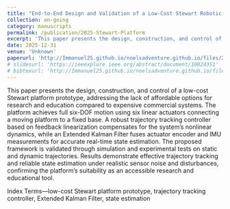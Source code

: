 ```yaml
---
title: "End-to-End Design and Validation of a Low-Cost Stewart Robotic Platform with Nonlinear Control and Estimation"
collection: on-going
category: manuscripts
permalink: /publication/2025-Stewart-Platform
excerpt: 'This paper presents the design, construction, and control of a low-cost Stewart platform prototype, addressing the lack of affordable options for research and education compared to expensive commercial systems.'
date: 2025-12-31
venue: 'Unknown'
paperurl: 'http://Immanuel25.github.io/noelsadventure.github.io/files/2025-Stewart-Platform.pdf'
# slidesurl: 'https://ieeexplore.ieee.org/abstract/document/10824351'
# bibtexurl: 'http://Immanuel25.github.io/noelsadventure.github.io/files/2025-Stewart-Platform.bib'
---
```

This paper presents the design, construction, and control of a low-cost Stewart platform prototype, addressing the lack of affordable options for research and education compared to expensive commercial systems.
The platform achieves full six-DOF motion using six linear actuators connecting a moving platform to a fixed base.
A robust trajectory tracking controller based on feedback linearization compensates for the system’s nonlinear dynamics, while an Extended Kalman Filter fuses actuator encoder and IMU measurements for accurate real-time state estimation.
The proposed framework is validated through simulation and experimental tests on static and dynamic trajectories.
Results demonstrate effective trajectory tracking and reliable state estimation under realistic sensor noise and disturbances, confirming the platform’s suitability as an accessible research and educational tool.

Index Terms—low-cost Stewart platform prototype, trajectory tracking controller, Extended Kalman Filter, state estimation